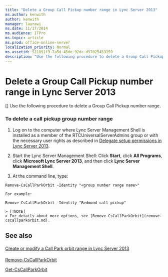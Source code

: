```yaml
---
title: "Delete a Group Call Pickup number range in Lync Server 2013"
ms.author: kenwith
author: kenwith
manager: laurawi
ms.date: 11/17/2014
ms.audience: ITPro
ms.topic: article
ms.prod: office-online-server
localization_priority: Normal
ms.assetid: 521891f3-7a5d-45de-92dc-d57025453159
description: "Use the following procedure to delete a Group Call Pickup number range."
---
```


# Delete a Group Call Pickup number range in Lync Server 2013
[]
Use the following procedure to delete a Group Call Pickup number range. 
  
### To delete a call pickup group number range

1. Log on to the computer where Lync Server Management Shell is installed as a member of the RTCUniversalServerAdmins group or with the necessary user rights as described in [Delegate setup permissions in Lync Server 2013](delegate-setup-permissions.md).
    
2. Start the Lync Server Management Shell: Click **Start**, click **All Programs**, click **Microsoft Lync Server 2013**, and then click **Lync Server Management Shell**.
    
3. At the command line, type:
    
  ```
  Remove-CsCallParkOrbit -Identity "<group number range name>" 
  ```

    For example:
    
  ```
  Remove-CsCallParkOrbit -Identity "Redmond call pickup"
  ```

    > [!NOTE]
    > For details about more options, see [Remove-CsCallParkOrbit](remove-cscallparkorbit.md). 
  
## See also

#### 

[Create or modify a Call Park orbit range in Lync Server 2013](create-or-modify-a-call-park-orbit-range.md)
#### 

[Remove-CsCallParkOrbit](remove-cscallparkorbit.md)
  
[Get-CsCallParkOrbit](get-cscallparkorbit.md)

